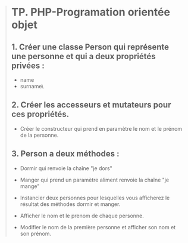 > # TP. PHP-Programation orientée objet
>
> ## 1. Créer une classe Person qui représente une personne et qui a deux propriétés privées :
>
> - name
> - surname\
>
> ## 2. Créer les accesseurs et mutateurs pour ces propriétés.
> - Créer le constructeur qui prend en paramètre le nom et le prénom de la personne.
>
> ## 3. Person a deux méthodes :
> - Dormir qui renvoie la chaîne "je dors"
> - Manger qui prend un paramètre aliment renvoie la chaîne "je mange"
>
> - Instancier deux personnes pour lesquelles vous afficherez le résultat des méthodes dormir et manger.
> - Afficher le nom et le prenom de chaque personne.
> - Modifier le nom de la première personne et afficher son nom et son prénom.